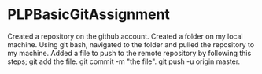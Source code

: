 # PLPBasicGitAssignment
Created a repository on the github account.
Created a folder on my local machine.
Using git bash, navigated to the folder and pulled the repository to my machine.
Added a file to push to the remote repository by following this steps;
  git add the file.
  git commit -m "the file".
  git push -u origin master.

